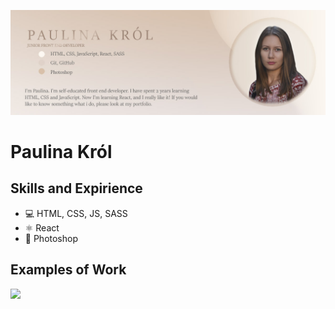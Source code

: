 ![I am GitHub Readme Generator's creator](https://github.com/paukrol/paukrol/blob/main/banner-git.jpg)

# Paulina Król

## Skills and Expirience 
* 💻 HTML, CSS, JS, SASS
* ⚛ React
* 📱 Photoshop

## Examples of Work
<img src="https://github.com/paukrol/paukrol/blob/main/planner-app-gif-high.gif" width="640">
